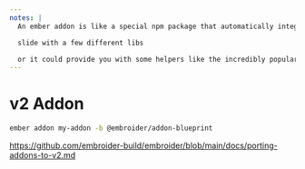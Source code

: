```yaml
---
notes: |
  An ember addon is like a special npm package that automatically integrates with your ember app. It can either provide some stuff that your app can make use of, like some components in the case of ember paper or any of the other component libraris out there

  slide with a few different libs

  or it could provide you with some helpers like the incredibly popular ember-truth-thelpers addon. bacically they can provide you anything that you could write in your own app.
---
```


# v2 Addon

```sh
ember addon my-addon -b @embroider/addon-blueprint 
```

https://github.com/embroider-build/embroider/blob/main/docs/porting-addons-to-v2.md
